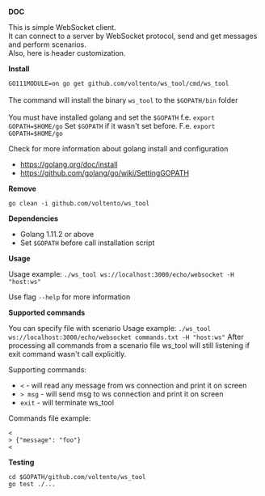 **DOC**

This is simple WebSocket client.<br/>
It can connect to a server by WebSocket protocol, send and get messages and perform scenarios.<br/>
Also, here is header customization.

**Install**

`GO111MODULE=on go get github.com/voltento/ws_tool/cmd/ws_tool`<br/> <br/>
The command will install the binary `ws_tool` to the `$GOPATH/bin` folder<br/><br/>
You must have installed golang and set the `$GOPATH` f.e. `export GOPATH=$HOME/go` Set `$GOPATH` if it wasn't set before. F.e. `export GOPATH=$HOME/go`

Check for more information about golang install and configuration
- https://golang.org/doc/install 
- https://github.com/golang/go/wiki/SettingGOPATH

**Remove**

`go clean -i github.com/voltento/ws_tool`

**Dependencies**
- Golang 1.11.2 or above
- Set `$GOPATH` before call installation script

**Usage**

Usage example: `./ws_tool ws://localhost:3000/echo/websocket -H "host:ws"`

Use flag `--help` for more information

**Supported commands**

You can specify file with scenario 
Usage example: `./ws_tool ws://localhost:3000/echo/websocket commands.txt -H "host:ws"`
After processing all commands from a scenario file ws_tool will still listening if exit command wasn't call explicitly.

Supporting commands:

- `<` - will read any message from ws connection and print it on screen
- `> msg` - will send msg to ws connection and print it on screen
- `exit` - will terminate ws_tool

Commands file example:

```
<
> {"message": "foo"}
<
```


**Testing**

`cd $GOPATH/github.com/voltento/ws_tool`<br/>
`go test ./...`
